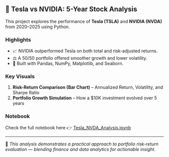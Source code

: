 ## 🚀 Tesla vs NVIDIA: 5-Year Stock Analysis

This project explores the performance of **Tesla (TSLA)** and **NVIDIA (NVDA)** from 2020–2025 using Python.

### Highlights
- 📈 NVIDIA outperformed Tesla on both total and risk-adjusted returns.  
- ⚖️ A 50/50 portfolio offered smoother growth and lower volatility.  
- 🧮 Built with Pandas, NumPy, Matplotlib, and Seaborn.  

### Key Visuals
1. **Risk-Return Comparison (Bar Chart)** – Annualized Return, Volatility, and Sharpe Ratio  
2. **Portfolio Growth Simulation** – How a $10K investment evolved over 5 years  

### Notebook
Check the full notebook here 👉 [Tesla_NVDA_Analysis.ipynb](./Tesla_NVDA_Analysis.ipynb)

---

💬 *This analysis demonstrates a practical approach to portfolio risk-return evaluation — blending finance and data analytics for actionable insight.*
